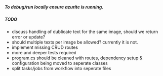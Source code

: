  <h5>To debug/run locally ensure azurite is running. </h5>

 <h5>TODO</h5>
 <ul>
  <li>discuss handling of dublicate text for the same image, should we return error or update?</li>
  <li>should multiple texts per image be allowed? currently it is not.</li>
  <li>implement missing CRUD routes</li>
  <li>more and deeper tests required</li>
  <li>program.cs should be cleaned with routes, dependency setup & configuration being moved to seperate classes</li>
  <li>split tasks/jobs from workflow into seperate files</li>
 </ul>
